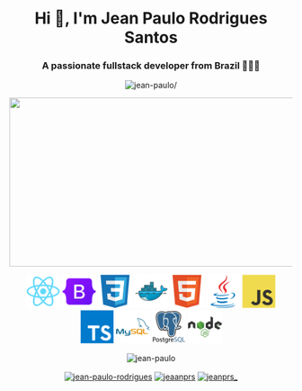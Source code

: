 <h1 align="center">Hi 👋, I'm Jean Paulo Rodrigues Santos</h1>
<h3 align="center">A passionate fullstack developer from Brazil  🧑🏻‍💻</h3>
<p align="center"> <img src=https://komarev.com/ghpvc/?username=jean-paulo alt=jean-paulo/> </p>

<p align="center"><img align="center" src="https://media.giphy.com/media/l0K4k1O7RJSghST3a/giphy.gif" width="550" height="300"/></p>

<p align="center"><img src=https://github.com/devicons/devicon/blob/master/icons/react/react-original.svg alt=react width="60" height="60"/> <img src=https://github.com/devicons/devicon/blob/master/icons/bootstrap/bootstrap-original.svg alt=bootstrap width="60" height="60"/> <img src=https://github.com/devicons/devicon/blob/master/icons/css3/css3-original.svg alt=css3 width="60" height="60"/> <img src=https://github.com/devicons/devicon/blob/master/icons/docker/docker-original.svg alt=docker width="60" height="60"/> <img src=https://github.com/devicons/devicon/blob/master/icons/html5/html5-original.svg alt=html5 width="60" height="60"/> <img src=https://github.com/devicons/devicon/blob/master/icons/java/java-original.svg alt=java width="60" height="60"/> <img src=https://github.com/devicons/devicon/blob/master/icons/javascript/javascript-original.svg alt=javascript width="60" height="60"/> <img src=https://github.com/devicons/devicon/blob/master/icons/typescript/typescript-original.svg alt=typescript width="60" height="60"/> <img src=https://github.com/devicons/devicon/blob/master/icons/mysql/mysql-original-wordmark.svg alt=mysql width="60" height="60"/> <img src=https://github.com/devicons/devicon/blob/master/icons/postgresql/postgresql-original-wordmark.svg alt=postgresql width="60" height="60"/> <img src=https://github.com/devicons/devicon/blob/master/icons/nodejs/nodejs-original-wordmark.svg alt=nodejs width="60" height="60"/></p><p align="center"> <img src=https://github-readme-stats.vercel.app/api?username=jean-paulo&show_icons=true alt=jean-paulo /> </p>

<p align="center">
<a href=https://linkedin.com/in/jean-paulo-rodrigues target="blank"><img align="center" src=https://cdn.jsdelivr.net/npm/simple-icons@3.0.1/icons/linkedin.svg alt="jean-paulo-rodrigues" height="20" width="20" /></a>
<a href=https://fb.com/jeaanprs target="blank"><img align="center" src=https://cdn.jsdelivr.net/npm/simple-icons@3.0.1/icons/facebook.svg alt="jeaanprs" height="20" width="20" /></a>
<a href=https://instagram.com/jeanprs_ target="blank"><img align="center" src=https://cdn.jsdelivr.net/npm/simple-icons@3.0.1/icons/instagram.svg alt="jeanprs_" height="20" width="20" /></a>
</p>

